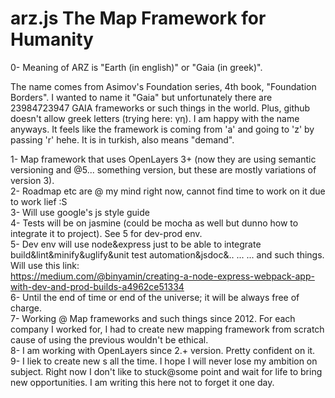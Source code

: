 # arz.js The Map Framework for Humanity
0- Meaning of ARZ is "Earth (in english)" or "Gaia (in greek)".
  
The name comes from Asimov's Foundation series, 4th book, "Foundation Borders". I wanted to name it "Gaia" but unfortunately there are 23984723947 GAIA frameworks or such things in the world. Plus, github doesn't allow greek letters (trying here: γη). I am happy with the name anyways. It feels like the framework is coming from 'a' and going to 'z' by passing 'r' hehe. It is in turkish, also means "demand". 

1- Map framework that uses OpenLayers 3+ (now they are using semantic versioning and @5... something version, but these are mostly variations of version 3).  
2- Roadmap etc are @ my mind right now, cannot find time to work on it due to work lief :S  
3- Will use google's js style guide  
4- Tests will be on jasmine (could be mocha as well but dunno how to integrate it to project). See 5 for dev-prod env.  
5- Dev env will use node&express just to be able to integrate build&lint&minify&uglify&unit test automation&jsdoc&.. ... ... and such things. Will use this link:   
https://medium.com/@binyamin/creating-a-node-express-webpack-app-with-dev-and-prod-builds-a4962ce51334  
6- Until the end of time or end of the universe; it will be always free of charge.  
7- Working @ Map frameworks and such things since 2012. For each company I worked for, I had to create new mapping framework from scratch cause of using the previous wouldn't be ethical.   
8- I am working with OpenLayers since 2.+ version. Pretty confident on it.  
9- I liek to create new s all the time. I hope I will never lose my ambition on subject. Right now I don't like to stuck@some point and wait for life to bring new opportunities. I am writing this here not to forget it one day.   

